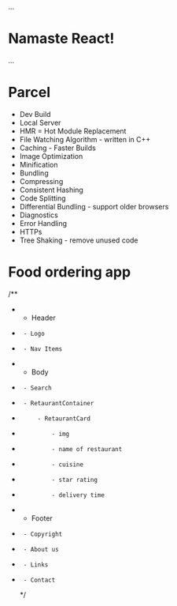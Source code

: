 ...

# Namaste React!

...

# Parcel

- Dev Build
- Local Server
- HMR = Hot Module Replacement
- File Watching Algorithm - written in C++
- Caching - Faster Builds
- Image Optimization
- Minification
- Bundling
- Compressing
- Consistent Hashing
- Code Splitting
- Differential Bundling - support older browsers
- Diagnostics
- Error Handling
- HTTPs
- Tree Shaking - remove unused code

# Food ordering app

/\*\*

- - Header
-      - Logo
-      - Nav Items
- - Body
-      - Search
-      - RetaurantContainer
-          - RetaurantCard
-              - img
-              - name of restaurant
-              - cuisine
-              - star rating
-              - delivery time
- - Footer
-      - Copyright
-      - About us
-      - Links
-      - Contact
  \*/
